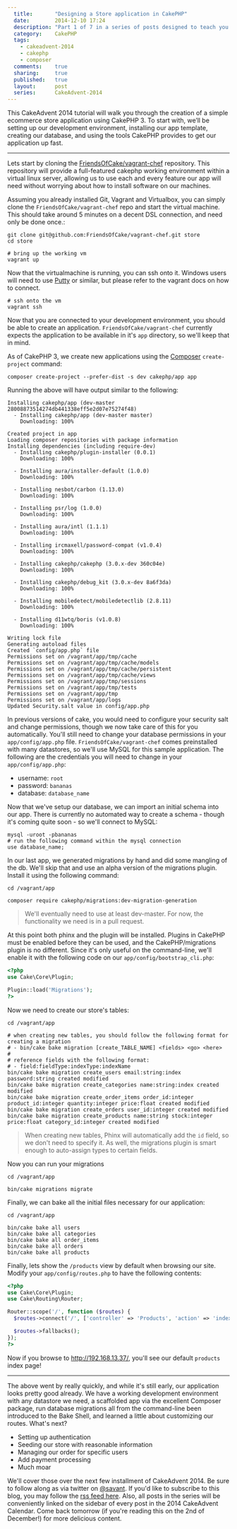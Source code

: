 ```yaml
---
  title:       "Designing a Store application in CakePHP"
  date:        2014-12-10 17:24
  description: "Part 1 of 7 in a series of posts designed to teach you how to use CakePHP 3 effectively"
  category:    CakePHP
  tags:
    - cakeadvent-2014
    - cakephp
    - composer
  comments:    true
  sharing:     true
  published:   true
  layout:      post
  series:      CakeAdvent-2014
---
```


This CakeAdvent 2014 tutorial will walk you through the creation of a simple ecommerce store application using CakePHP 3. To start with, we’ll be setting up our development environment, installing our app template, creating our database, and using the tools CakePHP provides to get our application up fast.

---

Lets start by cloning the [FriendsOfCake/vagrant-chef](https://github.com/friendsofcake/vagrant-chef) repository. This repository will provide a full-featured cakephp working environment within a virtual linux server, allowing us to use each and every feature our app will need without worrying about how to install software on our machines.

Assuming you already installed Git, Vagrant and Virtualbox, you can simply clone the `FriendsOfCake/vagrant-chef` repo and start the virtual machine. This should take around 5 minutes on a decent DSL connection, and need only be done once.:

```shell
git clone git@github.com:FriendsOfCake/vagrant-chef.git store
cd store

# bring up the working vm
vagrant up
```

Now that the virtualmachine is running, you can ssh onto it. Windows users will need to use [Putty](http://www.chiark.greenend.org.uk/~sgtatham/putty/) or similar, but please refer to the vagrant docs on how to connect.

```shell
# ssh onto the vm
vagrant ssh
```

Now that you are connected to your development environment, you should be able to create an application. `FriendsOfCake/vagrant-chef` currently expects the application to be available in it's `app` directory, so we'll keep that in mind.

As of CakePHP 3, we create new applications using the [Composer](https://getcomposer.org/) `create-project` command:

```shell
composer create-project --prefer-dist -s dev cakephp/app app
```

Running the above will have output similar to the following:

```
Installing cakephp/app (dev-master 28008873514274db441338eff5e2d07e75274f48)
  - Installing cakephp/app (dev-master master)
    Downloading: 100%

Created project in app
Loading composer repositories with package information
Installing dependencies (including require-dev)
  - Installing cakephp/plugin-installer (0.0.1)
    Downloading: 100%

  - Installing aura/installer-default (1.0.0)
    Downloading: 100%

  - Installing nesbot/carbon (1.13.0)
    Downloading: 100%

  - Installing psr/log (1.0.0)
    Downloading: 100%

  - Installing aura/intl (1.1.1)
    Downloading: 100%

  - Installing ircmaxell/password-compat (v1.0.4)
    Downloading: 100%

  - Installing cakephp/cakephp (3.0.x-dev 360c04e)
    Downloading: 100%

  - Installing cakephp/debug_kit (3.0.x-dev 8a6f3da)
    Downloading: 100%

  - Installing mobiledetect/mobiledetectlib (2.8.11)
    Downloading: 100%

  - Installing d11wtq/boris (v1.0.8)
    Downloading: 100%

Writing lock file
Generating autoload files
Created `config/app.php` file
Permissions set on /vagrant/app/tmp/cache
Permissions set on /vagrant/app/tmp/cache/models
Permissions set on /vagrant/app/tmp/cache/persistent
Permissions set on /vagrant/app/tmp/cache/views
Permissions set on /vagrant/app/tmp/sessions
Permissions set on /vagrant/app/tmp/tests
Permissions set on /vagrant/app/tmp
Permissions set on /vagrant/app/logs
Updated Security.salt value in config/app.php
```

In previous versions of cake, you would need to configure your security salt and change permissions, though we now take care of this for you automatically. You'll still need to change your database permissions in your `app/config/app.php` file. `FriendsOfCake/vagrant-chef` comes preinstalled with many datastores, so we'll use MySQL for this sample application. The following are the credentials you will need to change in your `app/config/app.php`:

- username: `root`
- password: `bananas`
- database: `database_name`

Now that we've setup our database, we can import an initial schema into our app. There is currently no automated way to create a schema - though it's coming quite soon - so we'll connect to MySQL:

```shell
mysql -uroot -pbananas
# run the following command within the mysql connection
use database_name;
```

In our last app, we generated migrations by hand and did some mangling of the db. We'll skip that and use an alpha version of the migrations plugin. Install it using the following command:

```shell
cd /vagrant/app

composer require cakephp/migrations:dev-migration-generation
```

> We'll eventually need to use at least dev-master. For now, the functionality we need is in a pull request.

At this point both phinx and the plugin will be installed. Plugins in CakePHP must be enabled before they can be used, and the CakePHP/migrations plugin is no different. Since it's only useful on the command-line, we'll enable it with the following code on our `app/config/bootstrap_cli.php`:

```php
<?php
use Cake\Core\Plugin;

Plugin::load('Migrations');
?>
```

Now we need to create our store's tables:

```shell
cd /vagrant/app

# when creating new tables, you should follow the following format for creating a migration
# - bin/cake bake migration [create_TABLE_NAME] <fields> <go> <here>
#
# reference fields with the following format:
# - field:fieldType:indexType:indexName
bin/cake bake migration create_users email:string:index password:string created modified
bin/cake bake migration create_categories name:string:index created modified
bin/cake bake migration create_order_items order_id:integer product_id:integer quantity:integer price:float created modified
bin/cake bake migration create_orders user_id:integer created modified
bin/cake bake migration create_products name:string stock:integer price:float category_id:integer created modified
```

> When creating new tables, Phinx will automatically add the `id` field, so we don't need to specify it. As well, the migrations plugin is smart enough to auto-assign types to certain fields.

Now you can run your migrations

```
cd /vagrant/app

bin/cake migrations migrate
```

Finally, we can bake all the initial files necessary for our application:

```shell
cd /vagrant/app

bin/cake bake all users
bin/cake bake all categories
bin/cake bake all order_items
bin/cake bake all orders
bin/cake bake all products
```

Finally, lets show the `/products` view by default when browsing our site. Modify your `app/config/routes.php` to have the following contents:

```php
<?php
use Cake\Core\Plugin;
use Cake\Routing\Router;

Router::scope('/', function ($routes) {
  $routes->connect('/', ['controller' => 'Products', 'action' => 'index']);

  $routes->fallbacks();
});
?>
```

Now if you browse to http://192.168.13.37/, you'll see our default `products` index page!

---

The above went by really quickly, and while it's still early, our application looks pretty good already. We have a working development environment with any datastore we need, a scaffolded app via the excellent Composer package, run database migrations all from the command-line been introduced to the Bake Shell, and learned a little about customizing our routes. What's next?

- Setting up authentication
- Seeding our store with reasonable information
- Managing our order for specific users
- Add payment processing
- Much moar

We'll cover those over the next few installment of CakeAdvent 2014. Be sure to follow along as via twitter on [@savant](https://twitter.com/savant). If you'd like to subscribe to this blog, you may follow the [rss feed here](http://josediazgonzalez.com/atom.xml). Also, all posts in the series will be conveniently linked on the sidebar of every post in the 2014 CakeAdvent Calendar. Come back tomorrow (if you're reading this on the 2nd of December!) for more delicious content.
